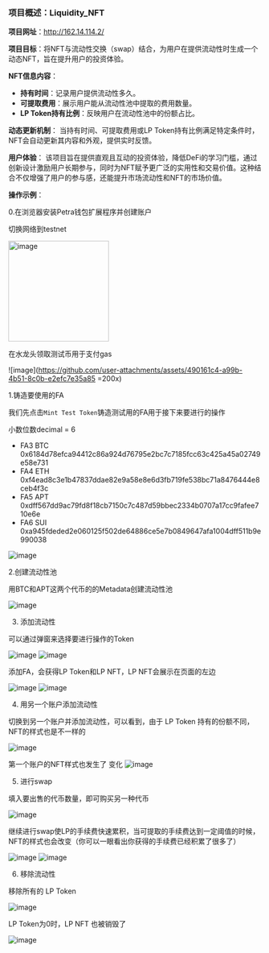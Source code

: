 ### 项目概述：Liquidity_NFT

**项目网址**：http://162.14.114.2/

**项目目标**：将NFT与流动性交换（swap）结合，为用户在提供流动性时生成一个动态NFT，旨在提升用户的投资体验。

**NFT信息内容**：
- **持有时间**：记录用户提供流动性多久。
- **可提取费用**：展示用户能从流动性池中提取的费用数量。
- **LP Token持有比例**：反映用户在流动性池中的份额占比。

**动态更新机制**：
当持有时间、可提取费用或LP Token持有比例满足特定条件时，NFT会自动更新其内容和外观，提供实时反馈。

**用户体验**：
该项目旨在提供直观且互动的投资体验，降低DeFi的学习门槛，通过创新设计激励用户长期参与，同时为NFT赋予更广泛的实用性和交易价值。这种结合不仅增强了用户的参与感，还能提升市场流动性和NFT的市场价值。

**操作示例**：

0.在浏览器安装Petra钱包扩展程序并创建账户

切换网络到testnet

<img src="https://github.com/user-attachments/assets/5e9c5135-e973-4305-baea-5dcbc54d4900" alt="image" width="200" />

在水龙头领取测试币用于支付gas

![image](https://github.com/user-attachments/assets/490161c4-a99b-4b51-8c0b-e2efc7e35a85 =200x)

1.铸造要使用的FA

我们先点击`Mint Test Token`铸造测试用的FA用于接下来要进行的操作

小数位数decimal = 6
- FA3  BTC  0x6184d78efca94412c86a924d76795e2bc7c7185fcc63c425a45a02749e58e731
- FA4  ETH  0xf4ead8c3e1b47837ddae82e9a58e8e6d3fb719fe538bc71a8476444e8ceb4f3c
- FA5  APT  0xdff567dd9ac79fd8f18cb7150c7c487d59bbec2334b0707a17cc9fafee710e6e
- FA6  SUI  0xa945fdeded2e060125f502de64886ce5e7b0849647afa1004dff511b9e990038

![image](https://github.com/user-attachments/assets/80dafc9d-427a-49c8-8790-9c60e66daaf6)

2.创建流动性池

用BTC和APT这两个代币的的Metadata创建流动性池

![image](https://github.com/user-attachments/assets/0e2f8e36-7ab5-42d9-8e73-a953041d62e9)

3. 添加流动性

可以通过弹窗来选择要进行操作的Token

![image](https://github.com/user-attachments/assets/afff7ebd-f3d3-46f0-8466-a10466b15f90)
![image](https://github.com/user-attachments/assets/520bf1dd-7749-4527-8123-43cf390d2164)

添加FA，会获得LP Token和LP NFT，LP NFT会展示在页面的左边

![image](https://github.com/user-attachments/assets/7c5240d8-411d-4698-8388-297d34951784)
![image](https://github.com/user-attachments/assets/4e715100-6322-449d-bd0e-30cef3f4dc7e)

4. 用另一个账户添加流动性

切换到另一个账户并添加流动性，可以看到，由于 LP Token 持有的份额不同，NFT的样式也是不一样的

![image](https://github.com/user-attachments/assets/2ee668c4-12e5-4dbc-bdc3-e056752338d2)

第一个账户的NFT样式也发生了 变化
![image](https://github.com/user-attachments/assets/2bbea4a1-7e14-470a-878a-ecc4f525ea85)


5. 进行swap

填入要出售的代币数量，即可购买另一种代币

![image](https://github.com/user-attachments/assets/a5777d1d-3562-4bcc-bb70-1172acffc589)

继续进行swap使LP的手续费快速累积，当可提取的手续费达到一定阈值的时候，NFT的样式也会改变（你可以一眼看出你获得的手续费已经积累了很多了）

![image](https://github.com/user-attachments/assets/7d79199d-f174-426b-9435-3d4cecd9d92e)
![image](https://github.com/user-attachments/assets/914e9b33-5bf8-4600-909d-d7b4006039b7)


6. 移除流动性

移除所有的 LP Token

![image](https://github.com/user-attachments/assets/56089571-01ab-45a8-8d8c-a57091601152)


LP Token为0时，LP NFT 也被销毁了

![image](https://github.com/user-attachments/assets/ca81db13-d47c-4a96-afa2-17c3009ebaf8)

